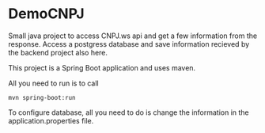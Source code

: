 # DemoCNPJ
Small java project to access CNPJ.ws api and get a few information from the response. Access a postgress database and save information recieved by the backend project also here.

This project is a Spring Boot application and uses maven.

All you need to run is to call
```
mvn spring-boot:run
```

To configure database, all you need to do is change the information in the application.properties file.
